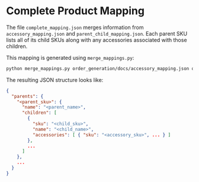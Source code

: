 # Complete Product Mapping

The file `complete_mapping.json` merges information from
`accessory_mapping.json` and `parent_child_mapping.json`.
Each parent SKU lists all of its child SKUs along with any
accessories associated with those children.

This mapping is generated using `merge_mappings.py`:

```bash
python merge_mappings.py order_generation/docs/accessory_mapping.json order_generation/docs/parent_child_mapping.json order_generation/complete_mapping.json
```

The resulting JSON structure looks like:

```json
{
  "parents": {
    "<parent_sku>": {
      "name": "<parent_name>",
      "children": [
        {
          "sku": "<child_sku>",
          "name": "<child_name>",
          "accessories": [ { "sku": "<accessory_sku>", ... } ]
        },
        ...
      ]
    },
    ...
  }
}
```